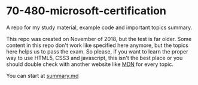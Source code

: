 # 70-480-microsoft-certification
A repo for my study material, example code and important topics summary.

This repo was created on November of 2018, but the test is far older. Some content in this repo don't work like specified here anymore, but the topics here helps us to pass the exam. So please, if you want to learn the proper way to use HTML5, CSS3 and javascript, this isn't the best place or you should double check with another website like [MDN](https://developer.mozilla.org) for every topic.

You can start at [summary.md](summary.md)
